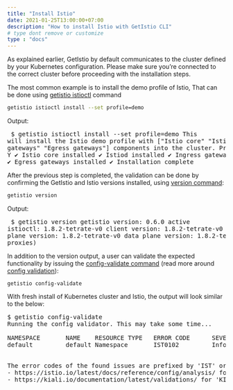 ```yaml
---
title: "Install Istio"
date: 2021-01-25T13:00:00+07:00
description: "How to install Istio with GetIstio CLI"
# type dont remove or customize
type : "docs"
---
```

As explained earlier, GetIstio by default communicates to the cluster defined by your Kubernetes configuration. Please make sure you’re connected to the correct cluster before proceeding with the installation steps.

The most common example is to install the demo profile of Istio, That can be done using [getistio istioctl](/getistio-cli/reference/getistio_istioctl) command
```sh
getistio istioctl install --set profile=demo
```

Output: <pre>
$ getistio istioctl install --set profile=demo
This will install the Istio demo profile with ["Istio core" "Istiod" "Ingress gateways" "Egress gateways"] components into the cluster. Proceed? (y/N) Y
✔ Istio core installed
✔ Istiod installed
✔ Ingress gateways installed
✔ Egress gateways installed
✔ Installation complete </pre>
After the previous step is completed, the validation can be done by confirming the GetIstio and Istio versions installed, using [version command](/getistio-cli/reference/getistio_version):
```sh
getistio version
```
Output:<pre>
$ getistio version
getistio version: 0.6.0
active istioctl: 1.8.2-tetrate-v0
client version: 1.8.2-tetrate-v0
control plane version: 1.8.2-tetrate-v0
data plane version: 1.8.2-tetrate-v0 (2 proxies)
</pre>

In addition  to the version output, a user can validate the expected functionality by issuing the [config-validate command](/getistio-cli/reference/getistio_config-validate) (read more around [config validation](/config-validation)):
```
getistio config-validate
```
With fresh install of Kubernetes cluster and Istio, the output will look similar to the below:
<pre>$ getistio config-validate
Running the config validator. This may take some time...

NAMESPACE       NAME    RESOURCE TYPE   ERROR CODE      SEVERITY        MESSAGE
default         default Namespace       IST0102         Info            The namespace is not enabled for Istio injection. Run 'kubectl label namespace default istio-injection=enabled' to
                                                                        enable it, or 'kubectl label namespace default istio-injection=disabled' to explicitly mark it as not needing injection.

The error codes of the found issues are prefixed by 'IST' or 'KIA'. For the detailed explanation, please refer to
- https://istio.io/latest/docs/reference/config/analysis/ for 'IST' error codes
- https://kiali.io/documentation/latest/validations/ for 'KIA' error codes
</pre>
